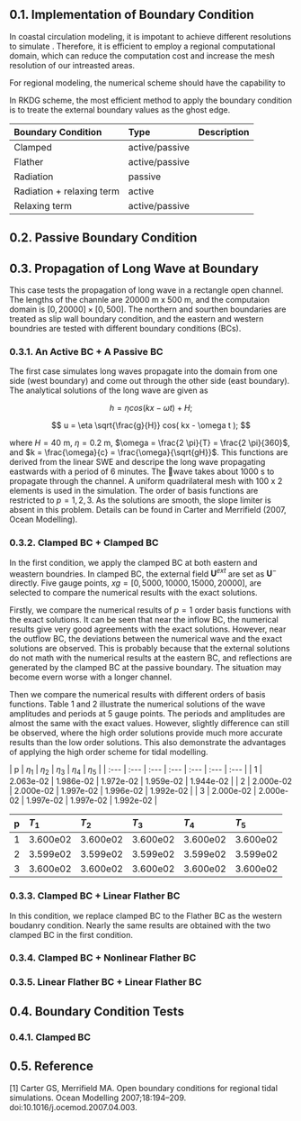 ## 0.1. Implementation of Boundary Condition

In coastal circulation modeling, it is impotant to achieve different resolutions to simulate . Therefore, it is efficient to employ a regional computational domain, which can reduce the computation cost and increase the mesh resolution of our intreasted areas.

For regional modeling, the numerical scheme should have the capability to 

In RKDG scheme, the most efficient method to apply the boundary condition is to treate the external boundary values as the ghost edge.

| Boundary Condition | Type | Description |
| :--- | :--- | :--- |
| Clamped | active/passive |  |
| Flather | active/passive | 
| Radiation | passive |
| Radiation + relaxing term | active |
| Relaxing term | active/passive |

## 0.2. Passive Boundary Condition

## 0.3. Propagation of Long Wave at Boundary

This case tests the propagation of long wave in a rectangle open channel.
The lengths of the channle are 20000 m x 500 m, and the computaion domain is $[0, 20000]\times [0, 500]$.
The northern and sourthen boundaries are treated as slip wall boundary condition, and the eastern and western boundries are tested with different boundary conditions (BCs).

### 0.3.1. An Active BC + A Passive BC

The first case simulates long waves propagate into the domain from one side (west boundary) and come out through the other side (east boundary).
The analytical solutions of the long wave are given as

$$
h = \eta cos( kx - \omega t ) + H;
$$ 

$$
u = \eta \sqrt{\frac{g}{H}} cos( kx - \omega t );
$$

where $H = 40$ m, $\eta = 0.2$ m, $\omega = \frac{2 \pi}{T} = \frac{2 \pi}{360}$, and $k = \frac{\omega}{c} = \frac{\omega}{\sqrt{gH}}$. This functions are derived from the linear SWE and descripe the long wave propagating eastwards with a period of 6 minutes. 
The wave takes about 1000 s to propagate through the channel. 
A uniform quadrilateral mesh with 100 x 2 elements is used in the simulation. The order of basis functions are restricted to $p = 1, 2, 3$.
As the solutions are smooth, the slope limiter is absent in this problem.
Details can be found in Carter and Merrifield (2007, Ocean Modelling).

### 0.3.2. Clamped BC + Clamped BC

In the first condition, we apply the clamped BC at both eastern and weastern boundries. 
In clamped BC, the external field $\mathbf{U}^{ext}$ are set as $\mathbf{U}^-$ directly.
Five gauge points, $xg = [0, 5000, 10000, 15000, 20000]$, are selected to compare the numerical results with the exact solutions.

Firstly, we compare the numerical results of $p=1$ order basis functions with the exact solutions.
It can be seen that near the inflow BC, the numerical results give very good agreements with the exact solutions. However, near the outflow BC, the deviations between the numerical wave and the exact solutions are observed. This is probably because that the external solutions do not math with the numerical results at the eastern BC, and reflections are generated by the clamped BC at the passive boundary.
The situation may become evern worse with a longer channel.

Then we compare the numerical results with different orders of basis functions. Table 1 and 2 illustrate the numerical solutions of the wave amplitudes and periods at 5 gauge points. The periods and amplitudes are almost the same with the exact values. However, slightly difference can still be observed, where the high order solutions provide much more accurate results than the low order solutions.
This also demonstrate the advantages of applying the high order scheme for tidal modelling.

| p | $\eta_1$ | $\eta_2$ | $\eta_3$ | $\eta_4$ | $\eta_5$ | 
| :--- | :--- | :--- | :--- | :--- | :--- | :--- | 
| 1 | 2.063e-02 | 1.986e-02 | 1.972e-02 | 1.959e-02 | 1.944e-02 |
| 2 | 2.000e-02 | 2.000e-02 | 1.997e-02 | 1.996e-02 | 1.992e-02 |
| 3 | 2.000e-02 | 2.000e-02 | 1.997e-02 | 1.997e-02 | 1.992e-02 |

| p | $T_1$ | $T_2$ | $T_3$ | $T_4$ | $T_5$ |
| :--- | :--- | :--- | :--- | :--- | :--- |
| 1 | 3.600e02 | 3.600e02 | 3.600e02 | 3.600e02 | 3.600e02 | 
| 2 | 3.599e02 | 3.599e02 | 3.599e02 | 3.599e02 | 3.599e02 |
| 3 | 3.600e02 | 3.600e02 | 3.600e02 | 3.600e02 | 3.600e02 | 

### 0.3.3. Clamped BC + Linear Flather BC

In this condition, we replace clamped BC to the Flather BC as the western boudanry condition.
Nearly the same results are obtained with the two clamped BC in the first condition.

### 0.3.4. Clamped BC + Nonlinear Flather BC

### 0.3.5. Linear Flather BC + Linear Flather BC

## 0.4. Boundary Condition Tests

### 0.4.1. Clamped BC

## 0.5. Reference
[1] Carter GS, Merrifield MA. Open boundary conditions for regional tidal simulations. Ocean Modelling 2007;18:194–209. doi:10.1016/j.ocemod.2007.04.003.